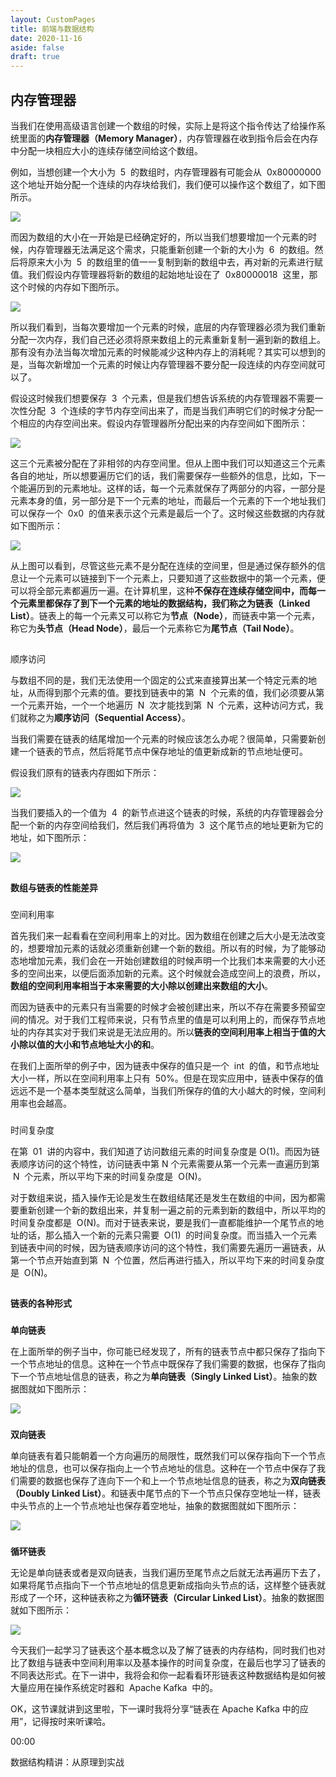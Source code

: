 ```yaml
---
layout: CustomPages
title: 前端与数据结构
date: 2020-11-16
aside: false
draft: true
---
```


## 内存管理器

当我们在使用高级语言创建一个数组的时候，实际上是将这个指令传达了给操作系统里面的**内存管理器（Memory Manager）**，内存管理器在收到指令后会在内存中分配一块相应大小的连续存储空间给这个数组。

例如，当想创建一个大小为  5  的数组时，内存管理器有可能会从  0x80000000  这个地址开始分配一个连续的内存块给我们，我们便可以操作这个数组了，如下图所示。

![](https://s0.lgstatic.com/i/image3/M01/5A/31/Cgq2xl4AIOWAZ6THAACHwZEOYVY362.png)

而因为数组的大小在一开始是已经确定好的，所以当我们想要增加一个元素的时候，内存管理器无法满足这个需求，只能重新创建一个新的大小为  6  的数组。然后将原来大小为  5  的数组里的值一一复制到新的数组中去，再对新的元素进行赋值。我们假设内存管理器将新的数组的起始地址设在了  0x80000018  这里，那这个时候的内存如下图所示。

![](https://s0.lgstatic.com/i/image3/M01/5A/31/CgpOIF4AIOWAK6kkAAEC4H66pm0031.png)

所以我们看到，当每次要增加一个元素的时候，底层的内存管理器必须为我们重新分配一次内存，我们自己还必须将原来数组上的元素重新复制一遍到新的数组上。那有没有办法当每次增加元素的时候能减少这种内存上的消耗呢？其实可以想到的是，当每次新增加一个元素的时候让内存管理器不要分配一段连续的内存空间就可以了。

假设这时候我们想要保存  3  个元素，但是我们想告诉系统的内存管理器不需要一次性分配  3  个连续的字节内存空间出来了，而是当我们声明它们的时候才分配一个相应的内存空间出来。假设内存管理器所分配出来的内存空间如下图所示：

![](https://s0.lgstatic.com/i/image3/M01/5A/31/Cgq2xl4AIOWAchXsAAEZpyKkQww678.png)

这三个元素被分配在了非相邻的内存空间里。但从上图中我们可以知道这三个元素各自的地址，所以想要遍历它们的话，我们需要保存一些额外的信息，比如，下一个能遍历到的元素地址。这样的话，每一个元素就保存了两部分的内容，一部分是元素本身的值，另一部分是下一个元素的地址，而最后一个元素的下一个地址我们可以保存一个  0x0  的值来表示这个元素是最后一个了。这时候这些数据的内存就如下图所示：

![](https://s0.lgstatic.com/i/image3/M01/5A/31/CgpOIF4AIOWAVKDyAAGU9LGmqZ8125.png)

从上图可以看到，尽管这些元素不是分配在连续的空间里，但是通过保存额外的信息让一个元素可以链接到下一个元素上，只要知道了这些数据中的第一个元素，便可以将全部元素都遍历一遍。在计算机里，这种**不保存在连续存储空间中，而每一个元素里都保存了到下一个元素的地址的数据结构，我们称之为链表（Linked List）**。链表上的每一个元素又可以称它为**节点（Node）**，而链表中第一个元素，称它为**头节点（Head Node）**，最后一个元素称它为**尾节点（Tail Node）**。

##

顺序访问

与数组不同的是，我们无法使用一个固定的公式来直接算出某一个特定元素的地址，从而得到那个元素的值。要找到链表中的第  N  个元素的值，我们必须要从第一个元素开始，一个一个地遍历  N  次才能找到第  N  个元素，这种访问方式，我们就称之为**顺序访问（Sequential Access）**。

当我们需要在链表的结尾增加一个元素的时候应该怎么办呢？很简单，只需要新创建一个链表的节点，然后将尾节点中保存地址的值更新成新的节点地址便可。

假设我们原有的链表内存图如下所示：

![](https://s0.lgstatic.com/i/image3/M01/5A/31/CgpOIF4AIOWAVKDyAAGU9LGmqZ8125.png)

当我们要插入的一个值为  4  的新节点进这个链表的时候，系统的内存管理器会分配一个新的内存空间给我们，然后我们再将值为  3  这个尾节点的地址更新为它的地址，如下图所示：

![](https://s0.lgstatic.com/i/image3/M01/5A/31/CgpOIF4AIOWAJPpAAAIi-N9WUvE182.png)

##

**数组与链表的性能差异**

###

空间利用率

首先我们来一起看看在空间利用率上的对比。因为数组在创建之后大小是无法改变的，想要增加元素的话就必须重新创建一个新的数组。所以有的时候，为了能够动态地增加元素，我们会在一开始创建数组的时候声明一个比我们本来需要的大小还多的空间出来，以便后面添加新的元素。这个时候就会造成空间上的浪费，所以，**数组的空间利用率相当于本来需要的大小除以创建出来数组的大小**。

而因为链表中的元素只有当需要的时候才会被创建出来，所以不存在需要多预留空间的情况。对于我们工程师来说，只有节点里的值是可以利用上的，而保存节点地址的内存其实对于我们来说是无法应用的。所以**链表的空间利用率上相当于值的大小除以值的大小和节点地址大小的和**。

在我们上面所举的例子中，因为链表中保存的值只是一个  int  的值，和节点地址大小一样，所以在空间利用率上只有  50%。但是在现实应用中，链表中保存的值远远不是一个基本类型就这么简单，当我们所保存的值的大小越大的时候，空间利用率也会越高。

###

时间复杂度

在第  01  讲的内容中，我们知道了访问数组元素的时间复杂度是 O(1)。而因为链表顺序访问的这个特性，访问链表中第 N 个元素需要从第一个元素一直遍历到第  N  个元素，所以平均下来的时间复杂度是  O(N)。

对于数组来说，插入操作无论是发生在数组结尾还是发生在数组的中间，因为都需要重新创建一个新的数组出来，并复制一遍之前的元素到新的数组中，所以平均的时间复杂度都是  O(N)。而对于链表来说，要是我们一直都能维护一个尾节点的地址的话，那么插入一个新的元素只需要  O(1)  的时间复杂度。而当插入一个元素到链表中间的时候，因为链表顺序访问的这个特性，我们需要先遍历一遍链表，从第一个节点开始直到第  N  个位置，然后再进行插入，所以平均下来的时间复杂度是  O(N)。

##

**链表的各种形式**

###

**单向链表**

在上面所举的例子当中，你可能已经发现了，所有的链表节点中都只保存了指向下一个节点地址的信息。这种在一个节点中既保存了我们需要的数据，也保存了指向下一个节点地址信息的链表，称之为**单向链表（Singly Linked List）**。抽象的数据图就如下图所示：

![](https://s0.lgstatic.com/i/image3/M01/5A/31/Cgq2xl4AIOaASKi0AAAtOVcJUJY844.png)

###

**双向链表**

单向链表有着只能朝着一个方向遍历的局限性，既然我们可以保存指向下一个节点地址的信息，也可以保存指向上一个节点地址的信息。这种在一个节点中保存了我们需要的数据也保存了连向下一个和上一个节点地址信息的链表，称之为**双向链表（Doubly Linked List）**。和链表中尾节点的下一个节点只保存空地址一样，链表中头节点的上一个节点地址也保存着空地址，抽象的数据图就如下图所示：

![](https://s0.lgstatic.com/i/image3/M01/5A/31/CgpOIF4AIOaASfugAAAv9abtHU0606.png)

###

**循环链表**

无论是单向链表或者是双向链表，当我们遍历至尾节点之后就无法再遍历下去了，如果将尾节点指向下一个节点地址的信息更新成指向头节点的话，这样整个链表就形成了一个环，这种链表称之为**循环链表（Circular Linked List）**。抽象的数据图就如下图所示：

![](https://s0.lgstatic.com/i/image3/M01/5A/31/Cgq2xl4AIOaAQyG7AAA7Z4BCAiw317.png)

今天我们一起学习了链表这个基本概念以及了解了链表的内存结构，同时我们也对比了数组与链表中空间利用率以及基本操作的时间复杂度，在最后也学习了链表的不同表达形式。在下一讲中，我将会和你一起看看环形链表这种数据结构是如何被大量应用在操作系统定时器和  Apache Kafka  中的。

OK，这节课就讲到这里啦，下一课时我将分享“链表在 Apache Kafka 中的应用”，记得按时来听课哈。

00:00

数据结构精讲：从原理到实战
